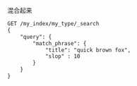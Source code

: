 混合起来

```markdown
GET /my_index/my_type/_search
{
    "query": {
        "match_phrase": {
            "title": "quick brown fox",
            "slop" : 10
        }
    } 
}
```

>



